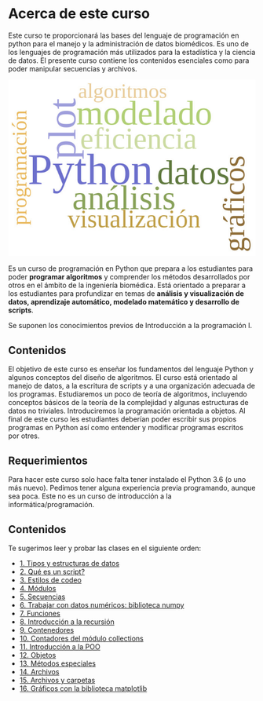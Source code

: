 
# Acerca de este curso

Este curso te proporcionará las bases del lenguaje de programación en python para el manejo y la administración de datos biomédicos. Es uno de los lenguajes de programación más utilizados para la estadística y la ciencia de datos. El presente curso contiene los contenidos esenciales como para poder manipular secuencias y archivos. 

![image info](./Python_cloud.jpg)

Es un curso de programación en Python que prepara a los estudiantes
para poder **programar algoritmos** y comprender los métodos
desarrollados por otros en el ámbito de la ingeniería biomédica. Está orientado a preparar a los estudiantes para
profundizar en temas de **análisis y visualización de datos, aprendizaje automático, modelado matemático y desarrollo de scripts**.

Se suponen los conocimientos previos de Introducción a la programación I. 

## Contenidos
El objetivo de este curso es enseñar los fundamentos del lenguaje
Python y algunos conceptos del diseño de algoritmos. El curso está orientado al manejo de datos, a la escritura de scripts y a una organización adecuada de los programas. Estudiaremos un poco de teoría de algoritmos, incluyendo conceptos básicos de la teoría de la complejidad y algunas estructuras de datos no triviales. Introduciremos la programación orientada a objetos. Al final de este curso les estudiantes deberían poder escribir sus propios programas en Python así como entender y modificar programas escritos por otres.

## Requerimientos
Para hacer este curso solo hace falta tener instalado el Python 3.6
(o uno más nuevo). Pedimos tener alguna experiencia previa programando,
aunque sea poca. Este no es un curso de introducción a la informática/programación.

## Contenidos

Te sugerimos leer y probar las clases en el siguiente orden: 

* [1. Tipos y estructuras de datos](/clases/TiposDatos.md)
* [2. Qué es un script?](/clases/Scripts.md)
* [3. Estilos de codeo](/clases/Estilo.md)
* [4. Módulos](/clases/Modulos.md)
* [5. Secuencias](/clases/Secuencias.md)
* [6. Trabajar con datos numéricos: biblioteca numpy](/clases/NumPy_Arrays.md)
* [7. Funciones](/clases/Funciones.md)
* [8. Introducción a la recursión](/clases/Recursion.md)
* [9. Contenedores](/clases/Contenedores.md)
* [10. Contadores del módulo collections](/clases/Contadores.md)
* [11. Introducción a la POO](/clases/Clases.md)
* [12. Objetos](/clases/Objetos.md)
* [13. Métodos especiales](/clases/Métodos_Especiales.md)
* [14. Archivos](/clases/Archivos.md)
* [15. Archivos y carpetas](/clases/Archivos_y_Directorios.md)
* [16. Gráficos con la biblioteca matplotlib](/clases/Matplotlib.md)
    
